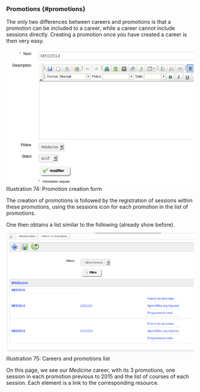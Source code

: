 ### Promotions {#promotions}

The only two differences between careers and promotions is that a promotion can be included to a career, while a career cannot include sessions directly. Creating a promotion once you have created a career is then very easy.

![](../../assets/graficos88.png)Illustration 74: Promotion creation form

The creation of promotions is followed by the registration of sessions within these promotions, using the sessions icon for each promotion in the list of promotions.

One then obtains a list similar to the following (already show before).

![](../../assets/graficos91.png)Illustration 75: Careers and promotions list

On this page, we see our _Medicine_ career, with its 3 promotions, one session in each promotion previous to 2015 and the list of courses of each session. Each element is a link to the corresponding resource.